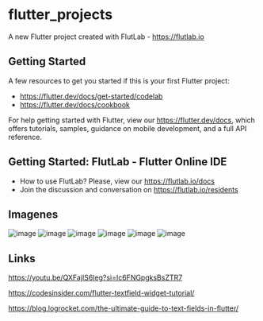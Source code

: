 # flutter_projects

A new Flutter project created with FlutLab - https://flutlab.io

## Getting Started

A few resources to get you started if this is your first Flutter project:

- https://flutter.dev/docs/get-started/codelab
- https://flutter.dev/docs/cookbook

For help getting started with Flutter, view our
https://flutter.dev/docs, which offers tutorials,
samples, guidance on mobile development, and a full API reference.

## Getting Started: FlutLab - Flutter Online IDE

- How to use FlutLab? Please, view our https://flutlab.io/docs
- Join the discussion and conversation on https://flutlab.io/residents

## Imagenes
![image](https://github.com/jimebau/Act10-Bautista054/assets/143548070/066c6872-b2a8-4dbd-ac47-18c069475714)
![image](https://github.com/jimebau/Act10-Bautista054/assets/143548070/781d1d83-e2a9-4a46-b6c8-6b892474bbe4)
![image](https://github.com/jimebau/Act10-Bautista054/assets/143548070/4faa57df-bad1-41a8-8600-a71646998eec)
![image](https://github.com/jimebau/Act10-Bautista054/assets/143548070/1b5c4c14-b167-4380-baa1-1fe27dfdd011)
![image](https://github.com/jimebau/Act10-Bautista054/assets/143548070/5bc22652-1e4f-4fda-ba84-eb155194b454)
![image](https://github.com/jimebau/Act10-Bautista054/assets/143548070/38f97515-c7dc-4a57-b842-04cdd5bd0fe3)

## Links
https://youtu.be/QXFajIS6leg?si=Ic6FNGpgksBsZTR7

https://codesinsider.com/flutter-textfield-widget-tutorial/

https://blog.logrocket.com/the-ultimate-guide-to-text-fields-in-flutter/
